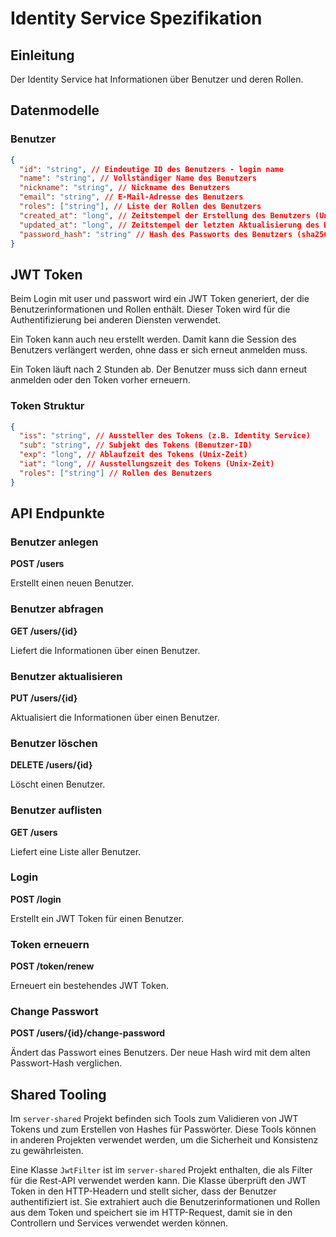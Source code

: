 
# Identity Service Spezifikation

## Einleitung

Der Identity Service hat Informationen über Benutzer und deren Rollen.

## Datenmodelle

### Benutzer

```json
{
  "id": "string", // Eindeutige ID des Benutzers - login name
  "name": "string", // Vollständiger Name des Benutzers
  "nickname": "string", // Nickname des Benutzers
  "email": "string", // E-Mail-Adresse des Benutzers
  "roles": ["string"], // Liste der Rollen des Benutzers
  "created_at": "long", // Zeitstempel der Erstellung des Benutzers (Unix-Zeit)
  "updated_at": "long", // Zeitstempel der letzten Aktualisierung des Benutzers (Unix-Zeit)
  "password_hash": "string" // Hash des Passworts des Benutzers (sha256), salt ist die user ID
}
```

## JWT Token

Beim Login mit user und passwort wird ein JWT Token generiert, 
der die Benutzerinformationen und Rollen enthält. Dieser Token 
wird für die Authentifizierung bei anderen Diensten verwendet.

Ein Token kann auch neu erstellt werden. Damit kann die Session
des Benutzers verlängert werden, ohne dass er sich erneut anmelden muss.

Ein Token läuft nach 2 Stunden ab. Der Benutzer muss sich dann erneut anmelden
oder den Token vorher erneuern.

### Token Struktur

```json
{
  "iss": "string", // Aussteller des Tokens (z.B. Identity Service)
  "sub": "string", // Subjekt des Tokens (Benutzer-ID)
  "exp": "long", // Ablaufzeit des Tokens (Unix-Zeit)
  "iat": "long", // Ausstellungszeit des Tokens (Unix-Zeit)
  "roles": ["string"] // Rollen des Benutzers
}
```

## API Endpunkte

### Benutzer anlegen

**POST /users**

Erstellt einen neuen Benutzer.

### Benutzer abfragen

**GET /users/{id}**

Liefert die Informationen über einen Benutzer.

### Benutzer aktualisieren

**PUT /users/{id}**

Aktualisiert die Informationen über einen Benutzer.

### Benutzer löschen

**DELETE /users/{id}**

Löscht einen Benutzer.

### Benutzer auflisten

**GET /users**

Liefert eine Liste aller Benutzer.

### Login

**POST /login**

Erstellt ein JWT Token für einen Benutzer.

### Token erneuern

**POST /token/renew**

Erneuert ein bestehendes JWT Token.

### Change Passwort

**POST /users/{id}/change-password**

Ändert das Passwort eines Benutzers. Der neue Hash wird mit dem alten Passwort-Hash verglichen.

## Shared Tooling

Im `server-shared` Projekt befinden sich Tools zum Validieren von 
JWT Tokens und zum Erstellen von Hashes für Passwörter. Diese 
Tools können in anderen Projekten verwendet werden, um die 
Sicherheit und Konsistenz zu gewährleisten.

Eine Klasse `JwtFilter` ist im `server-shared` Projekt enthalten,
die als Filter für die Rest-API verwendet werden kann. Die Klasse
überprüft den JWT Token in den HTTP-Headern und stellt sicher,
dass der Benutzer authentifiziert ist. Sie extrahiert auch die
Benutzerinformationen und Rollen aus dem Token und speichert sie im
HTTP-Request, damit sie in den Controllern und Services verwendet werden können.
